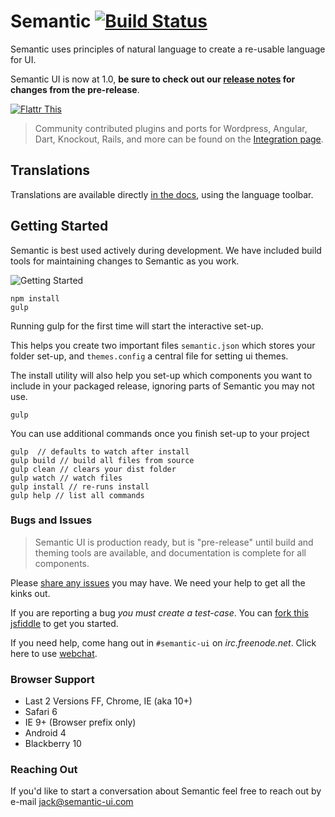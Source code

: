 # Semantic [![Build Status](https://travis-ci.org/Semantic-Org/Semantic-UI.png)](https://travis-ci.org/Semantic-Org/Semantic-UI)
Semantic uses principles of natural language to create a re-usable language for UI.

Semantic UI is now at 1.0, **be sure to check out our [release notes](https://github.com/Semantic-Org/Semantic-UI/blob/master/RELEASE%20NOTES.md) for changes from the pre-release**.

[![Flattr This](https://api.flattr.com/button/flattr-badge-large.png)](https://flattr.com/submit/auto?user_id=jlukic&url=https%3A%2F%2Fgithub.com%2Fjlukic%2FSemantic-UI)

> Community contributed plugins and ports for Wordpress, Angular, Dart, Knockout, Rails, and more can be found on the [Integration page](https://github.com/Semantic-Org/Semantic-UI/wiki/Integration).

## Translations

Translations are available directly [in the docs](http://www.semantic-ui.com), using the language toolbar.

## Getting Started

Semantic is best used actively during development. We have included build tools for maintaining changes to Semantic as you work.

![Getting Started](https://dl.dropboxusercontent.com/u/2657007/install.gif)


```
npm install
gulp
```

Running gulp for the first time will start the interactive set-up.

This helps you create two important files ``semantic.json`` which stores your folder set-up, and ``themes.config`` a central file for setting ui themes.

The install utility will also help you set-up which components you want to include in your packaged release, ignoring parts of Semantic you may not use.

```nodejs
gulp
```

You can use additional commands once you finish set-up to  your project
```nodejs
gulp  // defaults to watch after install
gulp build // build all files from source
gulp clean // clears your dist folder
gulp watch // watch files
gulp install // re-runs install
gulp help // list all commands
```



### Bugs and Issues

> Semantic UI is production ready, but is "pre-release" until build and theming tools are available, and documentation is complete for all components.

Please [share any issues](https://github.com/Semantic-Org/Semantic-UI/issues?state=open) you may have. We need your help to get all the kinks out.

If you are reporting a bug *you must create a test-case*. You can [fork this jsfiddle](http://jsfiddle.net/Vbr9d/42/) to get you started.

If you need help, come hang out in `#semantic-ui` on *irc.freenode.net*.  Click here to use [webchat](http://webchat.freenode.net/?randomnick=1&channels=%23semantic-ui&prompt=1&uio=OT10cnVlJjExPTEyMwb9).

### Browser Support

* Last 2 Versions FF, Chrome, IE (aka 10+)
* Safari 6
* IE 9+ (Browser prefix only)
* Android 4
* Blackberry 10

### Reaching Out

If you'd like to start a conversation about Semantic feel free to reach out by e-mail [jack@semantic-ui.com](mailto:jack@semantic-ui.com)

